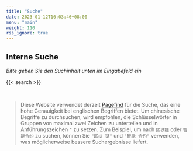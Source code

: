 ```yaml
---
title: "Suche"
date: 2023-01-12T16:03:46+08:00
menu: "main"
weight: 110
rss_ignore: true
---
```


## Interne Suche

*Bitte geben Sie den Suchinhalt unten im Eingabefeld ein*

{{< search >}}

<br />

> Diese Website verwendet derzeit [Pagefind](https://pagefind.app/) für die Suche, das eine hohe Genauigkeit bei englischen Begriffen bietet. Um chinesische Begriffe zu durchsuchen, wird empfohlen, die Schlüsselwörter in Gruppen von maximal zwei Zeichen zu unterteilen und in Anführungszeichen `"` zu setzen. Zum Beispiel, um nach `区块链` oder `智能合约` zu suchen, können Sie `"区块 链"` und `"智能 合约"` verwenden, was möglicherweise bessere Suchergebnisse liefert.
